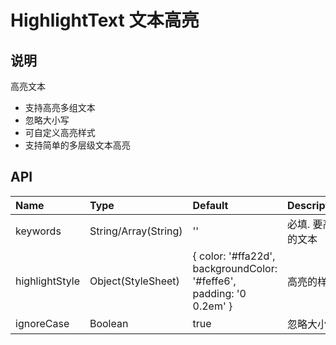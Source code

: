 # HighlightText 文本高亮

## 说明

高亮文本

- 支持高亮多组文本
- 忽略大小写
- 可自定义高亮样式
- 支持简单的多层级文本高亮

## API

| Name           | Type                 | Default                                                              | Description        |
| :------------- | :------------------- | :------------------------------------------------------------------- | :----------------- |
| keywords       | String/Array(String) | ''                                                                   | 必填. 要高亮的文本 |
| highlightStyle | Object(StyleSheet)   | { color: '#ffa22d', backgroundColor: '#feffe6', padding: '0 0.2em' } | 高亮的样式         |
| ignoreCase     | Boolean              | true                                                                 | 忽略大小写         |
